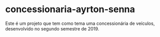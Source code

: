 # concessionaria-ayrton-senna
Este é um projeto que tem como tema uma concessionária de veículos, desenvolvido no segundo semestre de 2019.
